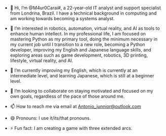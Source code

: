 - 👋 Hi, I’m @M4ur0Carai#, a 22-year-old IT analyst and support specialist from Londrina, Brazil. I have a technical background in computing and am working towards becoming a systems analyst.
  
- 👀 I’m interested in robotics, automation, virtual reality, and AI as tools to enhance human intellect.  In my professional life, I am focused on mastering Python as my primary tool, doing the minimum necessary in my current job until I transition to a new role, becoming a Python developer, improving my English and Japanese language skills, and exploring areas such as game development, robotics, 3D printing, lifestyle, virtual reality, and AI.

- 🌱 I’m currently improving my English, which is currently at an intermediate level, and learning Japanese, which is still at a beginner level.

- 💞️ I’m looking to collaborate on staying motivated and focused on my own goals, regardless of the pace of those around me.

- 📫 How to reach me via email at Antonio_junnior@outlook.com

- 😄 Pronouns: I use it/its/that pronouns.

- ⚡ Fun fact: I am creating a game with three extended arcs.

<!---
M4ur0Carai/M4ur0Carai is a ✨ special ✨ repository because its `README.md` (this file) appears on your GitHub profile.
You can click the Preview link to take a look at your changes.
--->
